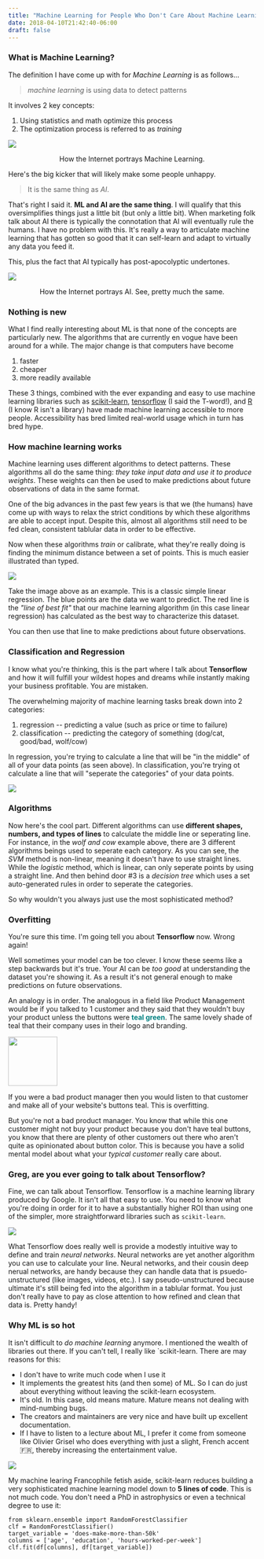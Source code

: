 ```yaml
---
title: "Machine Learning for People Who Don't Care About Machine Learning"
date: 2018-04-10T21:42:40-06:00
draft: false
---
```


### What is Machine Learning?
The definition I have come up with for *Machine Learning* is as follows...

> *machine learning* is using data to detect patterns

It involves 2 key concepts:

1. Using statistics and math optimize this process
2. The optimization process is referred to as *training*

![](/blog/img/ml.jpg)
<center>How the Internet portrays Machine Learning.</center>

Here's the big kicker that will likely make some people unhappy.

> It is the same thing as *AI*.

That's right I said it. __ML and AI are the same thing__. I will qualify that this oversimplifies
things just a little bit (but only a little bit). When marketing folk talk about AI there is 
typically the connotation that AI will eventually rule the humans. I have no problem with this. It's
really a way to articulate machine learning that has gotten so good that it can self-learn and adapt
to virtually any data you feed it.

This, plus the fact that AI typically has post-apocolyptic undertones.

![](/blog/img/ai.jpg)
<center>How the Internet portrays AI. See, pretty much the same.</center>


### Nothing is new
What I find really interesting about ML is that none of the concepts are particularly new. The algorithms
that are currently en vogue have been around for a while. The major change is that computers have become

1. faster
2. cheaper
3. more readily available

These 3 things, combined with the ever expanding and easy to use machine learning libraries such as 
[scikit-learn](http://scikit-learn.org/), [tensorflow](https://www.tensorflow.org/) (I said the T-word!), and [R](https://cran.r-project.org/) (I know R isn't a library) have made
machine learning accessible to more people. Accessibility has bred limited real-world usage which in turn 
has bred hype.

### How machine learning works
Machine learning uses different algorithms to detect patterns. These algorithms all do the same thing: 
*they take input data and use it to produce weights*. These weights can then be used to make predictions
about future observations of data in the same format.

One of the big advances in the past few years is that we (the humans) have come up with ways to relax the
strict conditions by which these algorithms are able to accept input. Despite this, almost all algorithms
still need to be fed clean, consistent tablular data in order to be effective.

Now when these algorithms *train* or calibrate, what they're really doing is finding the minimum distance
between a set of points. This is much easier illustrated than typed.

![](/blog/img/linear-regression.png)

Take the image above as an example. This is a classic simple linear regression. The blue points are the
data we want to predict. The red line is the *"line of best fit"* that our machine learning algorithm (in 
this case linear regression) has calculated as the best way to characterize this dataset.

You can then use that line to make predictions about future observations.

### Classification and Regression
I know what you're thinking, this is the part where I talk about __Tensorflow__ and how it will fulfill your
wildest hopes and dreams while instantly making your business profitable. You are mistaken.

The overwhelming majority of machine learning tasks break down into 2 categories:

1. regression -- predicting a value (such as price or time to failure)
2. classification -- predicting the category of something (dog/cat, good/bad, wolf/cow)

In regression, you're trying to calculate a line that will be "in the middle" of all of your data points 
(as seen above). In classification, you're trying ot calculate a line that will "seperate the categories" 
of your data points.

![](/blog/img/wolf-or-cow.png)

### Algorithms
Now here's the cool part. Different algorithms can use __different shapes, numbers, and types of lines__ 
to calculate the middle line or seperating line. For instance, in the *wolf and cow* example above, there are
3 different algorithms beings used to seperate each category. As you can see, the *SVM* method is non-linear,
meaning it doesn't have to use straight lines. While the *logistic* method, which is linear, can only seperate
points by using a straight line. And then behind door #3 is a *decision tree* which uses a set auto-generated
rules in order to seperate the categories.

So why wouldn't you always just use the most sophisticated method?

### Overfitting
You're sure this time. I'm going tell you about __Tensorflow__ now. Wrong again!

Well sometimes your model can be too clever. I know these seems like a step backwards but it's true. Your AI
can be *too good* at understanding the dataset you're showing it. As a result it's not general enough to make
predictions on future observations.

An analogy is in order. The analogous in a field like Product Management would be if you talked to 1 customer
and they said that they wouldn't buy your product unless the buttons were __<span style="color: teal">teal green</span>__. 
The same lovely shade of teal that their company uses in their logo and branding.

<img src="/blog/img/teal-button.png" style="width: 100px" />

If you were a bad product manager then you would listen to that customer and make all of your website's 
buttons teal. This is overfitting.

But you're not a bad product manager. You know that while this one customer might not buy your product because
you don't have teal buttons, you know that there are plenty of other customers out there who aren't quite as
opinionated about button color. This is because you have a solid mental model about what your *typical customer* really
care about.

### Greg, are you ever going to talk about Tensorflow?
Fine, we can talk about Tensorflow. Tensorflow is a machine learning library produced by Google. It isn't all
that easy to use. You need to know what you're doing in order for it to have a substantially higher ROI than using
one of the simpler, more straightforward libraries such as `scikit-learn`. 

![](/blog/img/tensorflow.png)

What Tensorflow does really well is provide a modestly intuitive way to define and train *neural networks*. Neural networks
are yet another algorithm you can use to calculate your line. Neural networks, and their cousin deep nerual networks,
are handy because they can handle data that is psuedo-unstructured (like images, videos, etc.). I say pseudo-unstructured
because ultimate it's still being fed into the algorithm in a tablular format. You just don't really have to pay as close
attention to how refined and clean that data is. Pretty handy!

### Why ML is so hot
It isn't difficult to *do machine learning* anymore. I mentioned the wealth of libraries out there. If you can't tell,
I really like `scikit-learn. There are may reasons for this:

- I don't have to write much code when I use it
- It implements the greatest hits (and then some) of ML. So I can do just about everything without leaving the scikit-learn ecosystem.
- It's old. In this case, old means mature. Mature means not dealing with mind-numbing bugs.
- The creators and maintainers are very nice and have built up excellent documentation.
- If I have to listen to a lecture about ML, I prefer it come from someone like Olivier Grisel who does everything with just a slight,
French accent 🇫🇷, thereby increasing the entertainment value.


![](/blog/img/so-hot-right-now.jpg)

My machine learing Francophile fetish aside, scikit-learn reduces building a very sophisticated machine learning model
down to __5 lines of code__. This is not much code. You don't need a PhD in astrophysics or even a technical degree
to use it:

```
from sklearn.ensemble import RandomForestClassifier
clf = RandomForestClassifier()
target_variable = 'does-make-more-than-50k'
columns = ['age', 'education', 'hours-worked-per-week']
clf.fit(df[columns], df[target_variable])
```

